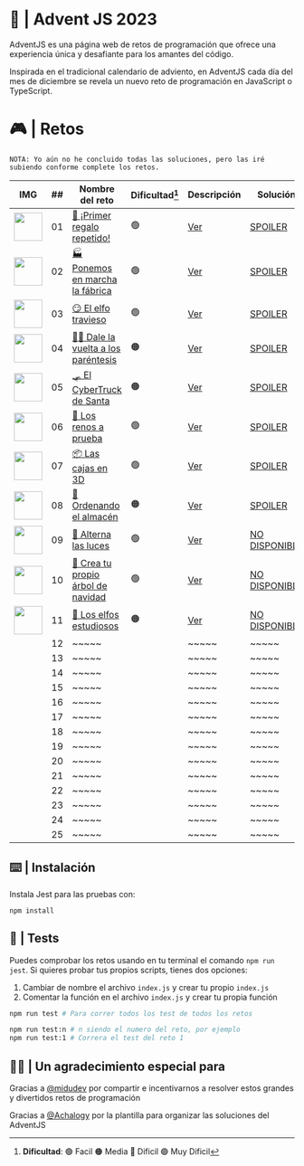 # 🌟 | Advent JS 2023

AdventJS es una página web de retos de programación que ofrece una experiencia única y desafiante para los amantes del código.

Inspirada en el tradicional calendario de adviento, en AdventJS cada día del mes de diciembre se revela un nuevo reto de programación en JavaScript o TypeScript.

# 🎮 | Retos

```
NOTA: Yo aún no he concluido todas las soluciones, pero las iré subiendo conforme complete los retos.
```

| IMG                                                                                              | ##  | Nombre del reto                                                                 | Dificultad[^1] | Descripción                                                                                 | Solución                                                                                      |
| ------------------------------------------------------------------------------------------------ | :-: | ------------------------------------------------------------------------------- | -------------- | ------------------------------------------------------------------------------------------- | --------------------------------------------------------------------------------------------- |
| <img src="https://adventjs.dev/challenges-2023/1.png" width="50" style="object-fit: contain;" /> | 01  | [🎁 ¡Primer regalo repetido!](https://adventjs.dev/es/challenges/2023/1)        | 🟢             | [Ver](https://github.com/CarlosUlisesOchoa/advent-js-2023/blob/main/retos/reto-1/README.md) | [SPOILER](https://github.com/CarlosUlisesOchoa/advent-js-2023/blob/main/retos/reto-1/main.ts)
| <img src="https://adventjs.dev/challenges-2023/2.png" width="50" style="object-fit: contain;" /> | 02  | [🏭 Ponemos en marcha la fábrica](https://adventjs.dev/es/challenges/2023/2)    | 🟢             | [Ver](https://github.com/CarlosUlisesOchoa/advent-js-2023/blob/main/retos/reto-2/README.md) | [SPOILER](https://github.com/CarlosUlisesOchoa/advent-js-2023/blob/main/retos/reto-2/main.ts) 
| <img src="https://adventjs.dev/challenges-2023/3.png" width="50" style="object-fit: contain;" /> | 03  | [😏 El elfo travieso](https://adventjs.dev/es/challenges/2023/3)                | 🟢             | [Ver](https://github.com/CarlosUlisesOchoa/advent-js-2023/blob/main/retos/reto-3/README.md) | [SPOILER](https://github.com/CarlosUlisesOchoa/advent-js-2023/blob/main/retos/reto-3/main.ts) 
| <img src="https://adventjs.dev/challenges-2023/4.png" width="50" style="object-fit: contain;" /> | 04  | [😵‍💫 Dale la vuelta a los paréntesis](https://adventjs.dev/es/challenges/2023/4) | 🟠             | [Ver](https://github.com/CarlosUlisesOchoa/advent-js-2023/blob/main/retos/reto-4/README.md) | [SPOILER](https://github.com/CarlosUlisesOchoa/advent-js-2023/blob/main/retos/reto-4/main.ts) 
| <img src="https://adventjs.dev/challenges-2023/5.png" width="50" style="object-fit: contain;" /> | 05  | [🛷 El CyberTruck de Santa](https://adventjs.dev/es/challenges/2023/5)          | 🟠             | [Ver](https://github.com/CarlosUlisesOchoa/advent-js-2023/blob/main/retos/reto-5/README.md) | [SPOILER](https://github.com/CarlosUlisesOchoa/advent-js-2023/blob/main/retos/reto-5/main.ts)
| <img src="https://adventjs.dev/challenges-2023/6.png" width="50" style="object-fit: contain;" /> | 06  | [🦌 Los renos a prueba](https://adventjs.dev/es/challenges/2023/6)              | 🟢             | [Ver](https://github.com/CarlosUlisesOchoa/advent-js-2023/blob/main/retos/reto-6/README.md) | [SPOILER](https://github.com/CarlosUlisesOchoa/advent-js-2023/blob/main/retos/reto-6/main.ts)
| <img src="https://adventjs.dev/challenges-2023/7.png" width="50" style="object-fit: contain;" /> | 07  | [📦 Las cajas en 3D](https://adventjs.dev/es/challenges/2023/7)                 | 🟢             | [Ver](https://github.com/CarlosUlisesOchoa/advent-js-2023/blob/main/retos/reto-7/README.md) | [SPOILER](https://github.com/CarlosUlisesOchoa/advent-js-2023/blob/main/retos/reto-7/main.ts)
| <img src="https://adventjs.dev/challenges-2023/8.png" width="50" style="object-fit: contain;" /> | 08  | [🏬 Ordenando el almacén](https://adventjs.dev/es/challenges/2023/8)            | 🟠             | [Ver](https://github.com/CarlosUlisesOchoa/advent-js-2023/blob/main/retos/reto-8/README.md) | [SPOILER](https://github.com/CarlosUlisesOchoa/advent-js-2023/blob/main/retos/reto-8/main.ts)
| <img src="https://adventjs.dev/challenges-2023/9.png" width="50" style="object-fit: contain;" /> | 09  | [🚦 Alterna las luces](https://adventjs.dev/es/challenges/2023/9)               | 🟢             | [Ver](https://adventjs.dev/es/challenges/2023/9) | [NO DISPONIBLE](#!) 
| <img src="https://adventjs.dev/challenges-2023/10.png" width="50" style="object-fit: contain;" /> | 10  | [🎄 Crea tu propio árbol de navidad](https://adventjs.dev/es/challenges/2023/10) | 🟢             | [Ver](https://adventjs.dev/es/challenges/2023/9) | [NO DISPONIBLE](#!)
| <img src="https://adventjs.dev/challenges-2023/11.png" width="50" style="object-fit: contain;" /> | 11  | [📖 Los elfos estudiosos](https://adventjs.dev/es/challenges/2023/11)            | 🟠             | [Ver](https://adventjs.dev/es/challenges/2023/10) | [NO DISPONIBLE](#!)
|                                                                                                  | 12  | ~~~~~                                                                           |                | ~~~~~ | ~~~~~                                                                              
|                                                                                                  | 13  | ~~~~~                                                                           |                | ~~~~~ | ~~~~~                                                                              
|                                                                                                  | 14  | ~~~~~                                                                           |                | ~~~~~ | ~~~~~                                                                              
|                                                                                                  | 15  | ~~~~~                                                                           |                | ~~~~~ | ~~~~~                                                                              
|                                                                                                  | 16  | ~~~~~                                                                           |                | ~~~~~ | ~~~~~                                                                              
|                                                                                                  | 17  | ~~~~~                                                                           |                | ~~~~~ | ~~~~~                                                                              
|                                                                                                  | 18  | ~~~~~                                                                           |                | ~~~~~ | ~~~~~                                                                              
|                                                                                                  | 19  | ~~~~~                                                                           |                | ~~~~~ | ~~~~~                                                                              
|                                                                                                  | 20  | ~~~~~                                                                           |                | ~~~~~ | ~~~~~                                                                              
|                                                                                                  | 21  | ~~~~~                                                                           |                | ~~~~~ | ~~~~~                                                                              
|                                                                                                  | 22  | ~~~~~                                                                           |                | ~~~~~ | ~~~~~                                                                              
|                                                                                                  | 23  | ~~~~~                                                                           |                | ~~~~~ | ~~~~~                                                                              
|                                                                                                  | 24  | ~~~~~                                                                           |                | ~~~~~ | ~~~~~                                                                              
|                                                                                                  | 25  | ~~~~~                                                                           |                | ~~~~~ | ~~~~~                                                                              

[^1]: **Dificultad**: 🟢 Facil 🟠 Media 🔴 Dificil 🟣 Muy Dificil

## ⌨️ | Instalación

Instala Jest para las pruebas con:

`npm install`

## 🧪 | Tests

Puedes comprobar los retos usando en tu terminal el comando `npm run jest`.
Si quieres probar tus propios scripts, tienes dos opciones:

1. Cambiar de nombre el archivo `index.js` y crear tu propio `index.js`
2. Comentar la función en el archivo `index.js` y crear tu propia función

```bash
npm run test # Para correr todos los test de todos los retos

npm run test:n # n siendo el numero del reto, por ejemplo
npm run test:1 # Correra el test del reto 1
```

## 🙏🏻 | Un agradecimiento especial para

Gracias a [@midudev](https://github.com/midudev) por compartir e incentivarnos a resolver estos grandes y divertidos retos de programación

Gracias a [@Achalogy](https://github.com/Achalogy) por la plantilla para organizar las soluciones del AdventJS
